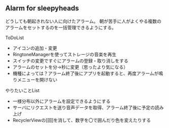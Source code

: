 ## Alarm for sleepyheads

どうしても朝起きれない人に向けたアラーム。
朝が苦手に人がよくやる複数のアラームをセットするのを一括管理できるようにする。

ToDoList

* アイコンの追加・変更  
* RingtoneManagerを使ってストレージの音楽を再生  
* スイッチの変更ですぐにアラームの登録・取り消しをする  
* アラームのセットを分→秒に変更（思ったより気になる）  
* 機種によっては？アラーム終了後にアプリを起動すると、再度アラームが鳴りメニューを開けない  

やりたいことList

* 一様分布以外にアラームを設定できるようにする  
* サーバにリクエストを送り音声データを取得、アラーム終了後に予定の読み上げ  
* RecyclerViewの[回]を消して、数字を〇で囲んだり色を変えたりする  

